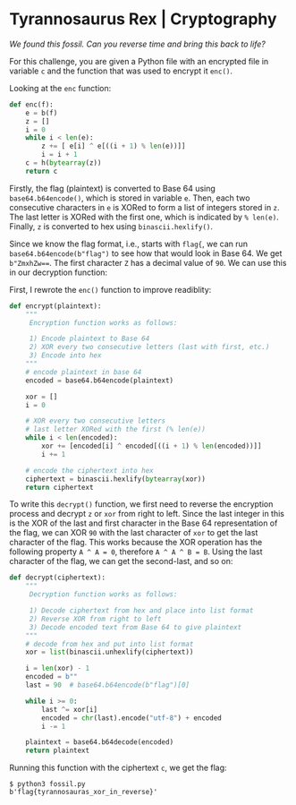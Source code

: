 # Tyrannosaurus Rex | Cryptography

*We found this fossil. Can you reverse time and bring this back to life?*

For this challenge, you are given a Python file with an encrypted file in variable `c` and the function that was used to encrypt it `enc()`.

Looking at the `enc` function:

```python
def enc(f):
    e = b(f)
    z = []
    i = 0
    while i < len(e):
        z += [ e[i] ^ e[((i + 1) % len(e))]]
        i = i + 1
    c = h(bytearray(z))
    return c
```

Firstly, the flag (plaintext) is converted to Base 64 using `base64.b64encode()`, which is stored in variable `e`.  Then, each two consecutive characters in `e` is XORed to form a list of integers stored in `z`.  The last letter is XORed with the first one, which is indicated by `% len(e)`.  Finally, `z` is converted to hex using `binascii.hexlify()`.

Since we know the flag format, i.e., starts with `flag{`, we can run `base64.b64encode(b"flag")` to see how that would look in Base 64.  We get `b"ZmxhZw==`.  The first character `Z` has a decimal value of `90`.  We can use this in our decryption function:

First, I rewrote the `enc()` function to improve readiblity:

```python
def encrypt(plaintext):
    """
     Encryption function works as follows:

     1) Encode plaintext to Base 64
     2) XOR every two consecutive letters (last with first, etc.)
     3) Encode into hex
    """
    # encode plaintext in base 64
    encoded = base64.b64encode(plaintext)

    xor = []
    i = 0

    # XOR every two consecutive letters
    # last letter XORed with the first (% len(e))
    while i < len(encoded):
        xor += [encoded[i] ^ encoded[((i + 1) % len(encoded))]]
        i += 1

    # encode the ciphertext into hex
    ciphertext = binascii.hexlify(bytearray(xor))
    return ciphertext
```

To write this `decrypt()` function, we first need to reverse the encryption process and decrypt `z` or `xor` from right to left.  Since the last integer in this is the XOR of the last and first character in the Base 64 representation of the flag, we can XOR `90` with the last character of `xor` to get the last character of the flag.  This works because the XOR operation has the following property `A ^ A = 0`, therefore `A ^ A ^ B = B`.  Using the last character of the flag, we can get the second-last, and so on:

```python
def decrypt(ciphertext):
    """
     Decryption function works as follows:

     1) Decode ciphertext from hex and place into list format
     2) Reverse XOR from right to left
     3) Decode encoded text from Base 64 to give plaintext
    """
    # decode from hex and put into list format
    xor = list(binascii.unhexlify(ciphertext))

    i = len(xor) - 1
    encoded = b""
    last = 90  # base64.b64encode(b"flag")[0]

    while i >= 0:
        last ^= xor[i]
        encoded = chr(last).encode("utf-8") + encoded
        i -= 1

    plaintext = base64.b64decode(encoded)
    return plaintext
```

Running this function with the ciphertext `c`, we get the flag:

```
$ python3 fossil.py
b'flag{tyrannosauras_xor_in_reverse}'
```
